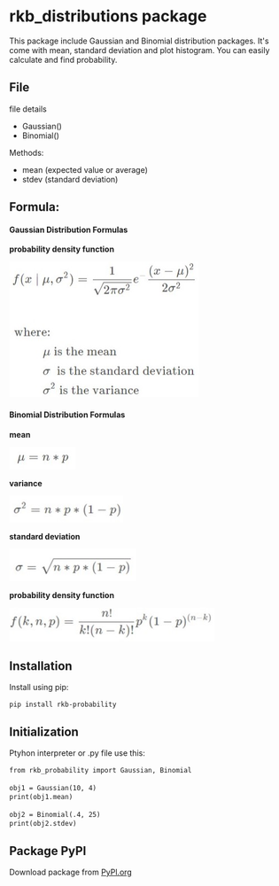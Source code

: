 # rkb_distributions package
This package include Gaussian and Binomial distribution packages. It's come with mean, standard deviation and plot histogram. You can easily calculate and find probability.

## File
file details 
- Gaussian()
- Binomial()

Methods:
- mean (expected value or average)
- stdev (standard deviation)

## Formula:
#### Gaussian Distribution Formulas
**probability density function**

![](images/gaussian-formula.jpg)

#### Binomial Distribution Formulas
**mean**

![](images/binomial-formula.jpg)

**variance**

![](images/variance-formula.jpg)

**standard deviation**

![](images/stdev-formula.jpg)

**probability density function**

![](images/proden-formula.jpg)

## Installation
Install using pip:
```
pip install rkb-probability
```
## Initialization
Ptyhon interpreter or .py file use this:
```
from rkb_probability import Gaussian, Binomial

obj1 = Gaussian(10, 4)
print(obj1.mean)

obj2 = Binomial(.4, 25)
print(obj2.stdev)

```
## Package PyPl
Download package from [PyPl.org](https://pypi.org/project/rkb-probability/)
